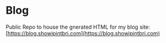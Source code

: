 # Blog
Public Repo to house the gnerated HTML for my blog site: [https://blog.showipintbri.com](https://blog.showipintbri.com)
